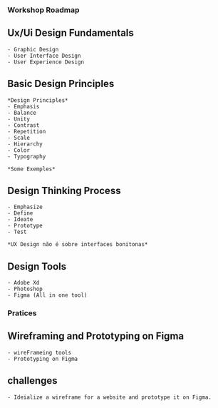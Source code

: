 ### Workshop Roadmap

## Ux/Ui Design Fundamentals

    - Graphic Design
    - User Interface Design
    - User Experience Design

## Basic Design Principles

    *Design Principles*
    - Emphasis
    - Balance
    - Unity
    - Contrast
    - Repetition
    - Scale
    - Hierarchy
    - Color
    - Typography

    *Some Exemples*
    
## Design Thinking Process

    - Emphasize
    - Define
    - Ideate
    - Prototype
    - Test
  
    *UX Design não é sobre interfaces bonitonas*

## Design Tools
    - Adobe Xd
    - Photoshop
    - Figma (All in one tool)

### Pratices

## Wireframing and Prototyping on Figma
    
    - wireFrameing tools 
    - Prototyping on Figma

## challenges
    - Ideialize a wireframe for a website and prototype it on Figma.
    

